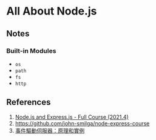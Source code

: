 # All About Node.js

## Notes

### Built-in Modules

+ `os`
+ `path`
+ `fs`
+ `http`

## References

1. [Node.js and Express.js - Full Course (2021.4)](https://youtu.be/Oe421EPjeBE)
2. https://github.com/john-smilga/node-express-course
3. [事件驅動伺服器：原理和實例](https://hackmd.io/@sysprog/event-driven-server)
